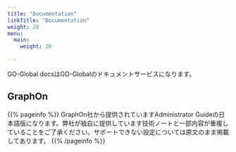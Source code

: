 ```yaml
---
title: "Documentation"
linkTitle: "Documentation"
weight: 20
menu:
  main:
    weight: 20
    
---
```


GO-Global docsはGO-Globalのドキュメントサービスになります。

## GraphOn


{{% pageinfo %}}
GraphOn社から提供されていますAdministrator Guideの日本語版になります。弊社が独自に提供しています技術ノートと一部内容が重複していることをご了承ください。サポートできない設定については原文のまま掲載してあります。
{{% /pageinfo %}}
